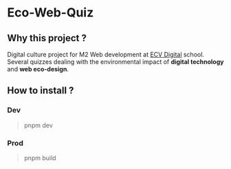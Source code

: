 # Eco-Web-Quiz

## Why this project ?
Digital culture project for M2 Web development at [ECV Digital](https://www.ecv.fr/en/) school.
Several quizzes dealing with the environmental impact of __digital technology__ and __web eco-design__.

## How to install ?

### Dev
> pnpm dev

### Prod
> pnpm build